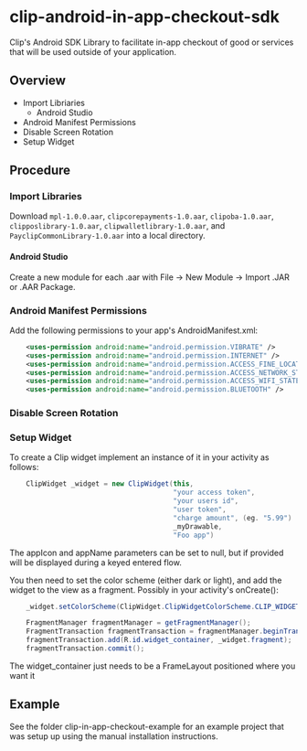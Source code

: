 clip-android-in-app-checkout-sdk
================================

Clip's Android SDK Library to facilitate in-app checkout of good or services that will be used outside of your application. 

## Overview

* Import Libriaries
  * Android Studio
* Android Manifest Permissions
* Disable Screen Rotation
* Setup Widget

## Procedure

### Import Libraries

Download `mpl-1.0.0.aar`, `clipcorepayments-1.0.aar`, `clipoba-1.0.aar`, `clipposlibrary-1.0.aar`, `clipwalletlibrary-1.0.aar`, and `PayclipCommonLibrary-1.0.aar` into a local directory.

#### Android Studio

Create a new module for each .aar with File -> New Module -> Import .JAR or .AAR Package.

### Android Manifest Permissions

Add the following permissions to your app's AndroidManifest.xml:

```xml
    <uses-permission android:name="android.permission.VIBRATE" />
    <uses-permission android:name="android.permission.INTERNET" />
    <uses-permission android:name="android.permission.ACCESS_FINE_LOCATION" />
    <uses-permission android:name="android.permission.ACCESS_NETWORK_STATE" />
    <uses-permission android:name="android.permission.ACCESS_WIFI_STATE" />
    <uses-permission android:name="android.permission.BLUETOOTH" />
```

### Disable Screen Rotation

### Setup Widget

To create a Clip widget implement an instance of it in your activity as follows:  

```java
    ClipWidget _widget = new ClipWidget(this, 
                                        "your access token",
                                        "your users id",
                                        "user token",
                                        "charge amount", (eg. "5.99")
                                        _myDrawable,
                                        "Foo app")
```
The appIcon and appName parameters can be set to null, but if provided will be displayed during a keyed entered flow. 

You then need to set the color scheme (either dark or light), and add the widget to the view as a fragment. Possibly in your activity's onCreate():
```java
    _widget.setColorScheme(ClipWidget.ClipWidgetColorScheme.CLIP_WIDGET_COLOR_SCHEME_DARK);

    FragmentManager fragmentManager = getFragmentManager();
    FragmentTransaction fragmentTransaction = fragmentManager.beginTransaction();
    fragmentTransaction.add(R.id.widget_container, _widget.fragment);
    fragmentTransaction.commit();
```
The widget_container just needs to be a FrameLayout positioned where you want it

## Example

See the folder clip-in-app-checkout-example for an example project that was setup up using the manual installation instructions.  

